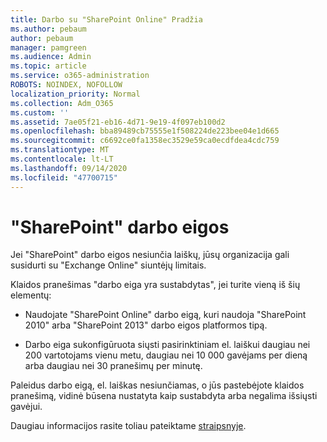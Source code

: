 ```yaml
---
title: Darbo su "SharePoint Online" Pradžia
ms.author: pebaum
author: pebaum
manager: pamgreen
ms.audience: Admin
ms.topic: article
ms.service: o365-administration
ROBOTS: NOINDEX, NOFOLLOW
localization_priority: Normal
ms.collection: Adm_O365
ms.custom: ''
ms.assetid: 7ae05f21-eb16-4d71-9e19-4f097eb100d2
ms.openlocfilehash: bba89489cb75555e1f508224de223bee04e1d665
ms.sourcegitcommit: c6692ce0fa1358ec3529e59ca0ecdfdea4cdc759
ms.translationtype: MT
ms.contentlocale: lt-LT
ms.lasthandoff: 09/14/2020
ms.locfileid: "47700715"
---
```

# <a name="workflows-in-sharepoint"></a>"SharePoint" darbo eigos

Jei "SharePoint" darbo eigos nesiunčia laiškų, jūsų organizacija gali susidurti su "Exchange Online" siuntėjų limitais.

Klaidos pranešimas "darbo eiga yra sustabdytas", jei turite vieną iš šių elementų:

- Naudojate "SharePoint Online" darbo eigą, kuri naudoja "SharePoint 2010" arba "SharePoint 2013" darbo eigos platformos tipą.

- Darbo eiga sukonfigūruota siųsti pasirinktiniam el. laiškui daugiau nei 200 vartotojams vienu metu, daugiau nei 10 000 gavėjams per dieną arba daugiau nei 30 pranešimų per minutę.

Paleidus darbo eigą, el. laiškas nesiunčiamas, o jūs pastebėjote klaidos pranešimą, vidinė būsena nustatyta kaip sustabdyta arba negalima išsiųsti gavėjui.

Daugiau informacijos rasite toliau pateiktame [straipsnyje](https://docs.microsoft.com/sharepoint/support/workflows/configured-workflow-fails-running).

